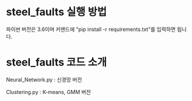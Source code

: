 # steel_faults 실행 방법
파이썬 버전은 3.6이며
커맨드에 "pip install -r requirements.txt"를 입력하면 됩니다.

# steel_faults 코드 소개

Neural_Network.py : 신경망 버전

Clustering.py : K-means, GMM 버전
